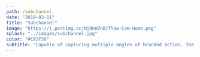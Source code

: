 ```yaml
---
path: /subchannel
date: "2019-03-11"
title: "Subchannel"
image: "https://i.postimg.cc/NjdnHZnB/flow-Cam-Home.png"
splash: "../images/subchannel.jpg"
color: "#C93F50"
subtitle: "Capable of capturing multiple angles of branded action, the Flow Cam's smooth GIF output is sure to leave a lasting impression. Paired with instant social sharing, everyone will know about the amazing content they're creating."
---
```

